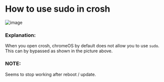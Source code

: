 # How to use sudo in crosh
![image](https://github.com/OddbyteWasTaken/howto-use-sudo-in-crosh/assets/141666866/ce6474e9-321f-4026-ad38-7a0b936b989f)
### Explanation:
When you open crosh, chromeOS by default does not allow you to use `sudo`. This can by bypassed as shown in the picture above.
### NOTE:
Seems to stop working after reboot / update.

